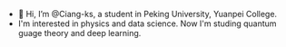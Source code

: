 - 👋 Hi, I’m @Ciang-ks, a student in Peking University, Yuanpei College.
- I'm interested in physics and data science. Now I'm studing quantum guage theory and deep learning.
